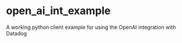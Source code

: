 # open_ai_int_example
A working python client example for using the OpenAI integration with Datadog
